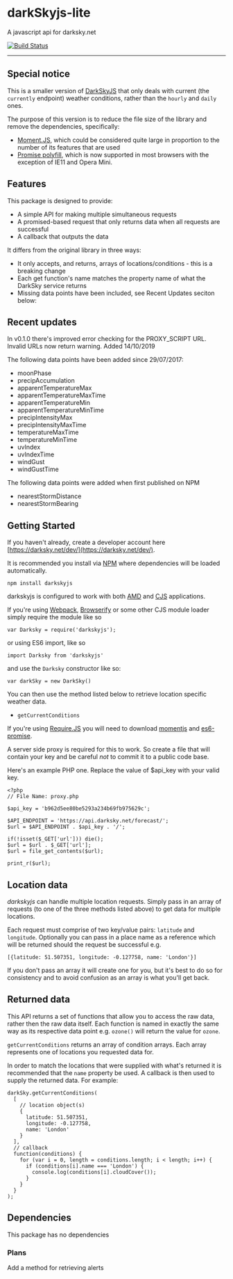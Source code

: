 # darkSkyjs-lite

A javascript api for darksky.net

[![Build Status](https://travis-ci.org/rjbultitude/darkskyjs.svg?branch=master)](https://travis-ci.org/rjbultitude/darkskyjs)

---

## Special notice

This is a smaller version of [DarkSkyJS](https://github.com/rjbultitude/darkskyjs) that only deals with current (the `currently` endpoint) weather conditions, rather than the `hourly` and `daily` ones. 

The purpose of this version is to reduce the file size of the library and remove the dependencies, specifically:
 * [Moment.JS](https://momentjs.com/), which could be considered quite large in proportion to the number of its features that are used
 * [Promise polyfill](https://github.com/jakearchibald/es6-promise), which is now supported in most browsers with the exception of IE11 and Opera Mini.

## Features

This package is designed to provide:

* A simple API for making multiple simultaneous requests
* A promised-based request that only returns data when all requests are successful
* A callback that outputs the data

It differs from the original library in three ways:

* It only accepts, and returns, arrays of locations/conditions - this is a breaking change
* Each get function's name matches the property name of what the DarkSky service returns
* Missing data points have been included, see Recent Updates seciton below:


## Recent updates

In v0.1.0 there's improved error checking for the PROXY_SCRIPT URL. Invalid URLs now return warning. Added 14/10/2019

The following data points have been added since 29/07/2017:

* moonPhase
* precipAccumulation
* apparentTemperatureMax
* apparentTemperatureMaxTime
* apparentTemperatureMin
* apparentTemperatureMinTime
* precipIntensityMax
* precipIntensityMaxTime
* temperatureMaxTime
* temperatureMinTime
* uvIndex
* uvIndexTime
* windGust
* windGustTime

The following data points were added when first published on NPM

* nearestStormDistance
* nearestStormBearing

## Getting Started

If you haven't already, create a developer account here [https://darksky.net/dev/](https://darksky.net/dev/).

It is recommended you install via [NPM](https://npmjs.com) where dependencies will be loaded automatically.

`npm install darkskyjs`

darkskyjs is configured to work with both [AMD](https://en.wikipedia.org/wiki/Asynchronous_module_definition) and [CJS](https://en.wikipedia.org/wiki/CommonJS) applications.

If you're using [Webpack](http://webpack.github.io/), [Browserify](http://browserify.org/) or some other CJS module loader simply require the module like so

`var Darksky = require('darkskyjs');`

or using ES6 import, like so

`import Darksky from 'darkskyjs'`

and use the `Darksky` constructor like so:

`var darkSky = new DarkSky()`

You can then use the method listed below to retrieve location specific weather data.

* `getCurrentConditions`

If you're using [Require.JS](http://requirejs.org/) you will need to download [momentjs](https://momentjs.com/) and [es6-promise](https://github.com/stefanpenner/es6-promise).

A server side proxy is required for this to work. So create a file that will contain your key and be careful _not_ to commit it to a public code base.

Here's an example PHP one. Replace the value of $api_key with your valid key.

```
<?php
// File Name: proxy.php

$api_key = 'b962d5ee80be5293a234b69fb975629c';

$API_ENDPOINT = 'https://api.darksky.net/forecast/';
$url = $API_ENDPOINT . $api_key . '/';

if(!isset($_GET['url'])) die();
$url = $url . $_GET['url'];
$url = file_get_contents($url);

print_r($url);
```

## Location data

_darkskyjs_ can handle multiple location requests. Simply pass in an array of requests (to one of the three methods listed above) to get data for multiple locations. 

Each request must comprise of two key/value pairs: `latitude` and `longitude`. Optionally you can pass in a place name as a reference which will be returned should the request be successful e.g.
```
[{latitude: 51.507351, longitude: -0.127758, name: 'London'}]
```

If you don't pass an array it will create one for you, but it's best to do so for consistency and to avoid confusion as an array is what you'll get back.

## Returned data

This API returns a set of functions that allow you to access the raw data, rather then the raw data itself. Each function is named in exactly the same way as its respective data point e.g. `ozone()` will return the value for `ozone`.

`getCurrentConditions` returns an array of condition arrays. Each array represents one of locations you requested data for. 

In order to match the locations that were supplied with what's returned it is recommended that the `name` property be used. A callback is then used to supply the returned data. For example:

```
darkSky.getCurrentConditions(
  [
    // location object(s)
    {
      latitude: 51.507351,
      longitude: -0.127758,
      name: 'London'
    }
  ],
  // callback
  function(conditions) {
    for (var i = 0, length = conditions.length; i < length; i++) {
      if (conditions[i].name === 'London') {
        console.log(conditions[i].cloudCover());
      }
    }
  }
);
```

## Dependencies

This package has no dependencies

### Plans

Add a method for retrieving alerts
